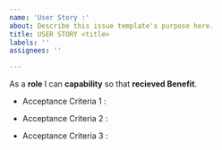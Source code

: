 ```yaml
---
name: 'User Story :'
about: Describe this issue template's purpose here.
title: USER STORY <title>
labels: ''
assignees: ''

---
```


As a **role** I can **capability** so that **recieved Benefit**.

- Acceptance Criteria 1 :

- Acceptance Criteria 2 :

- Acceptance Criteria 3 :
